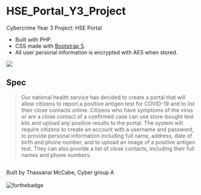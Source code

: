 # HSE_Portal_Y3_Project
Cybercrime Year 3 Project: HSE Portal
+ Built with PHP.
+ CSS made with <a href="https://getbootstrap.com/">Bootstrap 5</a>.
+ All user personal information is encrypted with AES when stored.

<img src="https://user-images.githubusercontent.com/72495327/154855257-020e2dff-1b72-42d5-adc4-5e28a68a53de.jpg">

## Spec
> Our national health service has decided to create a portal that will allow citizens to report a positive antigen test for COVID-19 and to list their close contacts online. Citizens who have symptoms of the virus or are a close contact of a confirmed case can use store-bought test kits and upload any positive results to the portal. The system will require citizens to create an account with a username and password, to provide personal information including full name, address, date of birth and phone number, and to upload an image of a positive antigen test. They can also provide a list of close contacts, including their full names and phone numbers.

##
Built by Thassanai McCabe, Cyber group A
<br><br>
![forthebadge](https://forthebadge.com/images/badges/powered-by-coffee.svg)
